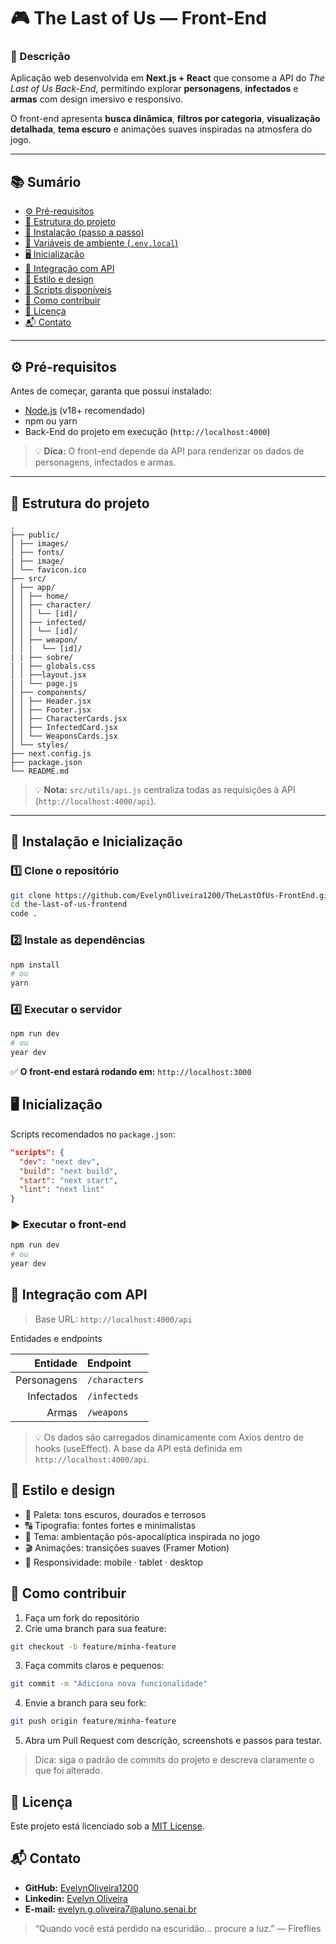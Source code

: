 # 🎮 The Last of Us — Front-End

### 📝 Descrição

Aplicação web desenvolvida em **Next.js + React** que consome a API do *The Last of Us Back-End*, permitindo explorar **personagens**, **infectados** e **armas** com design imersivo e responsivo.  

O front-end apresenta **busca dinâmica**, **filtros por categoria**, **visualização detalhada**, **tema escuro** e animações suaves inspiradas na atmosfera do jogo.

---

## 📚 Sumário

* [⚙️ Pré-requisitos](#-pré-requisitos)  
* [🧩 Estrutura do projeto](#-estrutura-do-projeto)  
* [🚀 Instalação (passo a passo)](#-instalação-passo-a-passo)  
* [🔑 Variáveis de ambiente (`.env.local`)](#-variáveis-de-ambiente-envlocal)  
* [🖥️ Inicialização](#️-inicialização)  
* [🔗 Integração com API](#-integração-com-api)  
* [💅 Estilo e design](#-estilo-e-design)  
* [🧰 Scripts disponíveis](#-scripts-disponíveis)  
* [🤝 Como contribuir](#-como-contribuir)  
* [🧾 Licença](#-licença)  
* [📬 Contato](#-contato)  

---

## ⚙️ Pré-requisitos

Antes de começar, garanta que possui instalado:

* [Node.js](https://nodejs.org/) (v18+ recomendado)  
* npm ou yarn  
* Back-End do projeto em execução (`http://localhost:4000`)  

> 💡 **Dica:** O front-end depende da API para renderizar os dados de personagens, infectados e armas.

---

## 🧩 Estrutura do projeto
````
.
├── public/
│ ├── images/
│ ├── fonts/
| ├── image/
│ └── favicon.ico
├── src/
│ ├── app/
│ │ ├── home/
│ │ ├── character/
│ │ │ └── [id]/
│ │ ├── infected/
│ │ │ └── [id]/
│ │ ├── weapon/
│ │ |  └── [id]/
| | ├── sobre/
| | ├── globals.css
│ │ ├──layout.jsx
| | └── page.js
│ ├── components/
│ │ ├── Header.jsx
│ │ ├── Footer.jsx
│ │ ├── CharacterCards.jsx
│ │ ├── InfectedCard.jsx
│ │ └── WeaponsCards.jsx
│ └── styles/
├── next.config.js
├── package.json
└── README.md
````

> 💡 **Nota:** `src/utils/api.js` centraliza todas as requisições à API (`http://localhost:4000/api`).

---

## 🚀 Instalação e Inicialização

### 1️⃣ Clone o repositório

```bash
git clone https://github.com/EvelynOliveira1200/TheLastOfUs-FrontEnd.git
cd the-last-of-us-frontend
code .
```

### 2️⃣ Instale as dependências

```bash
npm install
# ou
yarn
```

### 4️⃣ Executar o servidor

```bash
npm run dev
# ou
year dev
```

✅ **O front-end estará rodando em:** `http://localhost:3000`

## 🖥️ Inicialização

Scripts recomendados no `package.json`:

```json
"scripts": {
  "dev": "next dev",
  "build": "next build",
  "start": "next start",
  "lint": "next lint"
}
```

### ▶️ Executar o front-end
```bash
npm run dev
# ou
year dev
```

## 🔗 Integração com API

> Base URL: `http://localhost:4000/api`

Entidades e endpoints

| Entidade     | Endpoint       |
|-------------:|:---------------|
| Personagens  | `/characters`  |
| Infectados   | `/infecteds`   |
| Armas        | `/weapons`     |

> 💡 Os dados são carregados dinamicamente com Axios dentro de hooks (useEffect). A base da API está definida em `http://localhost:4000/api`.

## 💅 Estilo e design

- 🎨 Paleta: tons escuros, dourados e terrosos
- 🔠 Tipografia: fontes fortes e minimalistas
- 🌌 Tema: ambientação pós-apocalíptica inspirada no jogo
- 🎬 Animações: transições suaves (Framer Motion)
- 📱 Responsividade: mobile · tablet · desktop

## 🤝 Como contribuir

1. Faça um fork do repositório
2. Crie uma branch para sua feature:

```bash
git checkout -b feature/minha-feature
```

3. Faça commits claros e pequenos:

```bash
git commit -m "Adiciona nova funcionalidade"
```

4. Envie a branch para seu fork:

```bash
git push origin feature/minha-feature
```

5. Abra um Pull Request com descrição, screenshots e passos para testar.

> Dica: siga o padrão de commits do projeto e descreva claramente o que foi alterado.

## 🧾 Licença

Este projeto está licenciado sob a [MIT License](LICENSE).

## 📬 Contato

- **GitHub:** [EvelynOliveira1200](https://github.com/EvelynOliveira1200)
- **Linkedin:** [Evelyn Oliveira](https://www.linkedin.com/in/evelyn-gon%C3%A7alves-de-oliveira-067a4a275/)
- **E-mail:** evelyn.g.oliveira7@aluno.senai.br

> “Quando você está perdido na escuridão... procure a luz.” — Fireflies